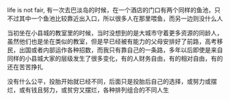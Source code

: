 life is not fair, 有一次去巴淡岛的时候，在一个酒店的门口有两个同样的鱼池，只不过其中一个鱼池比较靠近出入口，所以很多人在那里喂鱼，而另一边则没什么人

当初坐在小县城的教室里的时候，当时没想到的是大城市守着更多资源的同龄人，虽然他们也是坐在类似的教室，但是早已经被有能力的父母安排好了前路，高考移民，出国或者内部运作各种招数，而我只有靠自己的一条路，多年以后即使是来自同样的小县城大家的层级发生了很多变化，有的人财务自由，有的相对自由，有的还在苦苦挣扎

没有什么公平，投胎开始就已经不同，后面只是投胎后自己的选择，或努力或摆烂，或有钱且努力，或贫穷又摆烂，各种排列组合的不同人生